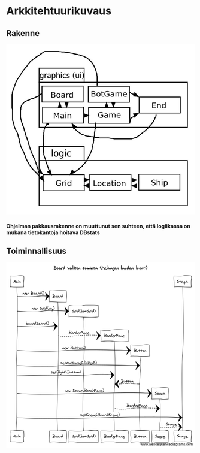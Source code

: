 #  Arkkitehtuurikuvaus

## Rakenne

![Pakkaus](https://github.com/jusba/ot-harjoitustyo/blob/master/Dokumentaatio/Images/pakkauskaavio.JPG)

#### Ohjelman pakkausrakenne on muuttunut sen suhteen, että logiikassa on mukana tietokantoja hoitava DBstats

## Toiminnallisuus

![Sekvenssikaavio](https://github.com/jusba/ot-harjoitustyo/blob/master/Dokumentaatio/Images/Board_valikon_toiminta.png)
